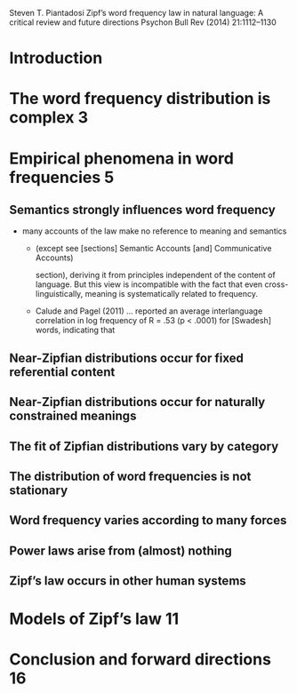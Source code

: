 Steven T. Piantadosi
Zipf’s word frequency law in natural language:
  A critical review and future directions
Psychon Bull Rev (2014) 21:1112–1130

# Introduction

# The word frequency distribution is complex 3

# Empirical phenomena in word frequencies 5

## Semantics strongly influences word frequency


* many accounts of the law make no reference to meaning and semantics
  * (except see [sections] Semantic Accounts [and] Communicative Accounts)

    section), deriving it from principles independent of the content of
    language. But this view is incompatible with the fact that even cross-
    linguistically, meaning is systematically related to frequency.
  * Calude and
    Pagel (2011) ... reported an average interlanguage correlation in log
    frequency of R = .53 (p < .0001) for [Swadesh] words, indicating that

## Near-Zipfian distributions occur for fixed referential content

## Near-Zipfian distributions occur for naturally constrained meanings

## The fit of Zipfian distributions vary by category

## The distribution of word frequencies is not stationary

## Word frequency varies according to many forces

## Power laws arise from (almost) nothing

## Zipf’s law occurs in other human systems

# Models of Zipf’s law 11

# Conclusion and forward directions 16
